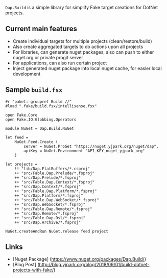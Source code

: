 `Dap.Build` is a simple library for simplify Fake target creations for DotNet projects.

## Current main features

- Create individual targets for multiple projects (clean/restore/build)
- Also create aggregated targets to do actions upon all projects
- For libraries, can generate nuget packages, also can push to either nuget.org or private progit server
- For applications, can also run certain project
- Inject generated nuget package into local nuget cache, for easier local development

## Sample `build.fsx`

```F#
#r "paket: groupref Build //"
#load ".fake/build.fsx/intellisense.fsx"

open Fake.Core
open Fake.IO.Globbing.Operators

module NuGet = Dap.Build.NuGet

let feed =
    NuGet.Feed.Create (
        server = NuGet.ProGet "https://nuget.yjpark.org/nuget/dap",
        apiKey = NuGet.Environment "API_KEY_nuget_yjpark_org"
    )

let projects =
    !! "lib/Dap.FlatBuffers/*.csproj"
    ++ "src/Fable.Dap.Prelude/*.fsproj"
    ++ "src/Dap.Prelude/*.fsproj"
    ++ "src/Fable.Dap.Context/*.fsproj"
    ++ "src/Dap.Context/*.fsproj"
    ++ "src/Fable.Dap.Platform/*.fsproj"
    ++ "src/Dap.Platform/*.fsproj"
    ++ "src/Fable.Dap.WebSocket/*.fsproj"
    ++ "src/Dap.WebSocket/*.fsproj"
    ++ "src/Fable.Dap.Remote/*.fsproj"
    ++ "src/Dap.Remote/*.fsproj"
    ++ "src/Fable.Dap.Dsl/*.fsproj"
    ++ "src/Dap.Archive/*.fsproj"

NuGet.createAndRun NuGet.release feed project
```

## Links
- [Nuget Package] (https://www.nuget.org/packages/Dap.Build/)
- [Blog Post] (http://blog.yjpark.org/blog/2018/09/01/build-dotnet-projects-with-fake/)
